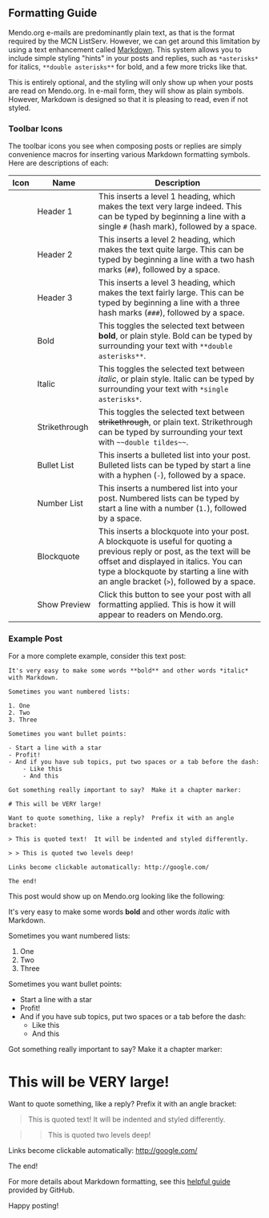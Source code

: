 ## Formatting Guide

Mendo.org e-mails are predominantly plain text, as that is the format required by the MCN ListServ.  However, we can get around this limitation by using a text enhancement called [Markdown](https://en.wikipedia.org/wiki/Markdown).  This system allows you to include simple styling "hints" in your posts and replies, such as `*asterisks*` for italics, `**double asterisks**` for bold, and a few more tricks like that.

This is entirely optional, and the styling will only show up when your posts are read on Mendo.org.  In e-mail form, they will show as plain symbols.  However, Markdown is designed so that it is pleasing to read, even if not styled.

### Toolbar Icons

The toolbar icons you see when composing posts or replies are simply convenience macros for inserting various Markdown formatting symbols.  Here are descriptions of each:

| Icon | Name | Description |
|------|------|-------------|
| <i class="mdi mdi-format-header-1"></i> | Header&nbsp;1 | This inserts a level 1 heading, which makes the text very large indeed.  This can be typed by beginning a line with a single `#` (hash mark), followed by a space. |
| <i class="mdi mdi-format-header-2"></i> | Header&nbsp;2 | This inserts a level 2 heading, which makes the text quite large.  This can be typed by beginning a line with a two hash marks (`##`), followed by a space. |
| <i class="mdi mdi-format-header-3"></i> | Header&nbsp;3 | This inserts a level 3 heading, which makes the text fairly large.  This can be typed by beginning a line with a three hash marks (`###`), followed by a space. |
| <i class="mdi mdi-format-bold"></i> | Bold | This toggles the selected text between **bold**, or plain style.  Bold can be typed by surrounding your text with `**double asterisks**`. |
| <i class="mdi mdi-format-italic"></i> | Italic | This toggles the selected text between *italic*, or plain style.  Italic can be typed by surrounding your text with `*single asterisks*`. |
| <i class="mdi mdi-format-strikethrough"></i> | Strikethrough | This toggles the selected text between ~~strikethrough~~, or plain text.  Strikethrough can be typed by surrounding your text with `~~double tildes~~`. |
| <i class="mdi mdi-format-list-bulleted-square"></i> | Bullet&nbsp;List | This inserts a bulleted list into your post.  Bulleted lists can be typed by start a line with a hyphen (`-`), followed by a space. |
| <i class="mdi mdi-format-list-numbered"></i> | Number&nbsp;List | This inserts a numbered list into your post.  Numbered lists can be typed by start a line with a number (`1.`), followed by a space. |
| <i class="mdi mdi-format-quote-open"></i> | Blockquote | This inserts a blockquote into your post.  A blockquote is useful for quoting a previous reply or post, as the text will be offset and displayed in italics.  You can type a blockquote by starting a line with an angle bracket (`>`), followed by a space. |
| <i class="mdi mdi-file-find-outline"></i> | Show&nbsp;Preview | Click this button to see your post with all formatting applied.  This is how it will appear to readers on Mendo.org. |

### Example Post

For a more complete example, consider this text post:

```
It's very easy to make some words **bold** and other words *italic* with Markdown.

Sometimes you want numbered lists:

1. One
2. Two
3. Three

Sometimes you want bullet points:

- Start a line with a star
- Profit!
- And if you have sub topics, put two spaces or a tab before the dash:
	- Like this
	- And this

Got something really important to say?  Make it a chapter marker:

# This will be VERY large!

Want to quote something, like a reply?  Prefix it with an angle bracket:

> This is quoted text!  It will be indented and styled differently.

> > This is quoted two levels deep!

Links become clickable automatically: http://google.com/

The end!
```

This post would show up on Mendo.org looking like the following:

<div class="box"><div class="box_content">

It's very easy to make some words **bold** and other words *italic* with Markdown.

Sometimes you want numbered lists:

1. One
2. Two
3. Three

Sometimes you want bullet points:

- Start a line with a star
- Profit!
- And if you have sub topics, put two spaces or a tab before the dash:
	- Like this
	- And this

Got something really important to say?  Make it a chapter marker:

<h1 style="color:var(--body-text-color);">This will be VERY large!</h1>

Want to quote something, like a reply?  Prefix it with an angle bracket:

> This is quoted text!  It will be indented and styled differently.

> > This is quoted two levels deep!

Links become clickable automatically: http://google.com/

The end!

</div></div>

For more details about Markdown formatting, see this [helpful guide](https://guides.github.com/features/mastering-markdown/) provided by GitHub.

Happy posting!
